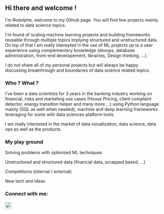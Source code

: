  ## Hi there and welcome !

I'm Rodolphe, welcome to my Github page. You will find few projects mainly related to data science topics.

I'm found of scaling machine learning projects and building frameworks reusable through multiple topics implying structured and unstructured data. On top of that I am really interested in the use of ML projects up to a user experience using complementary knowledge (devops, database administration, front-end developement, librairies, Design thinking, ...).

I do not share all of my personal projects but will always be happy discussing breakthrough and boundaries of data science related topics.


### Who ? What ?
I've been a data scientists for 3 years in the banking industry working on financial, risks and marketing use cases (House Pricing, client complaint detector, energy transition helper and many more ...) using Python language mainly (SQL as well when needed), machine and deep learning frameworks leveraging for some with data sciences platform tools.

I am really interested in the market of data vizualization, data science, data ops as well as the products.


### My play ground
Solving problems with optimized ML techniques

Unstructured and structured data (financial data, scrapped based, ...)

Competitions (internal / external)

New tech and ideas

### Connect with me:

[<img align="left" alt="RodolpheR | LinkedIn" width="22px" src="https://cdn-icons-png.flaticon.com/512/174/174857.png" />][linkedin]

<br />

<br />


[linkedin]: https://www.linkedin.com/in/rodolphe-redoute-419060128/
